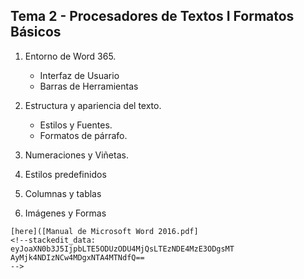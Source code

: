 ## **Tema 2 - Procesadores de Textos I Formatos Básicos**

1. Entorno de Word 365.
	- Interfaz de Usuario
	- Barras de Herramientas
	
2. Estructura y apariencia del texto.
	- Estilos y Fuentes. 
	- Formatos de párrafo.
 3. Numeraciones y Viñetas.
 4. Estilos predefinidos
 5. Columnas y tablas
 6. Imágenes y Formas
 
```
[here]([Manual de Microsoft Word 2016.pdf]
<!--stackedit_data:
eyJoaXN0b3J5IjpbLTE5ODUzODU4MjQsLTEzNDE4MzE3ODgsMT
AyMjk4NDIzNCw4MDgxNTA4MTNdfQ==
-->